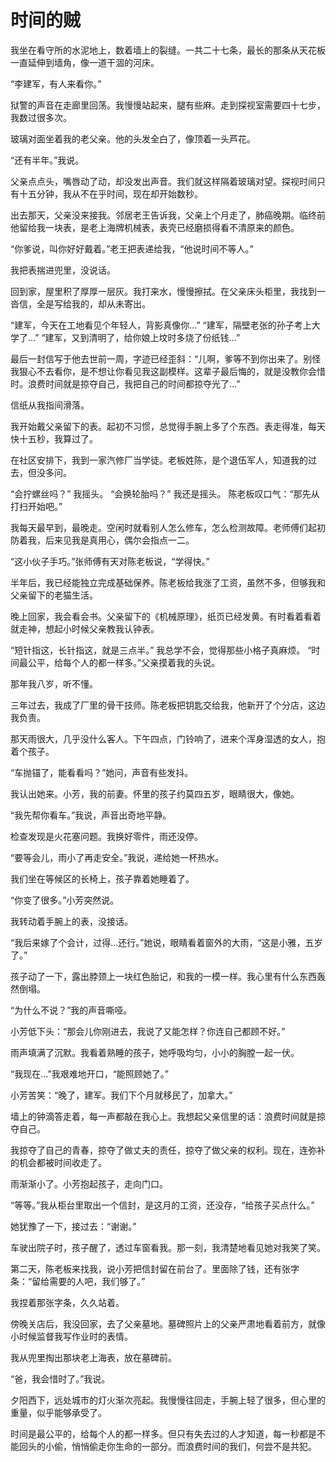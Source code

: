 # 时间的贼

我坐在看守所的水泥地上，数着墙上的裂缝。一共二十七条，最长的那条从天花板一直延伸到墙角，像一道干涸的河床。

“李建军，有人来看你。”

狱警的声音在走廊里回荡。我慢慢站起来，腿有些麻。走到探视室需要四十七步，我数过很多次。

玻璃对面坐着我的老父亲。他的头发全白了，像顶着一头芦花。

“还有半年。”我说。

父亲点点头，嘴唇动了动，却没发出声音。我们就这样隔着玻璃对望。探视时间只有十五分钟，我从不在乎时间，现在却开始数秒。

出去那天，父亲没来接我。邻居老王告诉我，父亲上个月走了，肺癌晚期。临终前他留给我一块表，是老上海牌机械表，表壳已经磨损得看不清原来的颜色。

“你爹说，叫你好好戴着。”老王把表递给我，“他说时间不等人。”

我把表揣进兜里，没说话。

回到家，屋里积了厚厚一层灰。我打来水，慢慢擦拭。在父亲床头柜里，我找到一沓信，全是写给我的，却从未寄出。

“建军，今天在工地看见个年轻人，背影真像你...”
“建军，隔壁老张的孙子考上大学了...”
“建军，又到清明了，给你娘上坟时多烧了份纸钱...”

最后一封信写于他去世前一周，字迹已经歪斜：“儿啊，爹等不到你出来了。别怪我狠心不去看你，是不想让你看见我这副模样。这辈子最后悔的，就是没教你会惜时。浪费时间就是掠夺自己，我把自己的时间都掠夺光了...”

信纸从我指间滑落。

我开始戴父亲留下的表。起初不习惯，总觉得手腕上多了个东西。表走得准，每天快十五秒，我算过了。

在社区安排下，我到一家汽修厂当学徒。老板姓陈，是个退伍军人，知道我的过去，但没多问。

“会拧螺丝吗？”
我摇头。
“会换轮胎吗？”
我还是摇头。
陈老板叹口气：“那先从打扫开始吧。”

我每天最早到，最晚走。空闲时就看别人怎么修车，怎么检测故障。老师傅们起初防着我，后来见我是真用心，偶尔会指点一二。

“这小伙子手巧。”张师傅有天对陈老板说，“学得快。”

半年后，我已经能独立完成基础保养。陈老板给我涨了工资，虽然不多，但够我和父亲留下的老猫生活。

晚上回家，我会看会书。父亲留下的《机械原理》，纸页已经发黄。有时看着看着就走神，想起小时候父亲教我认钟表。

“短针指这，长针指这，就是三点半。”
我总学不会，觉得那些小格子真麻烦。
“时间最公平，给每个人的都一样多。”父亲摸着我的头说。

那年我八岁，听不懂。

三年过去，我成了厂里的骨干技师。陈老板把钥匙交给我，他新开了个分店，这边我负责。

那天雨很大，几乎没什么客人。下午四点，门铃响了，进来个浑身湿透的女人，抱着个孩子。

“车抛锚了，能看看吗？”她问，声音有些发抖。

我认出她来。小芳，我的前妻。怀里的孩子约莫四五岁，眼睛很大，像她。

“我先帮你看车。”我说，声音出奇地平静。

检查发现是火花塞问题。我换好零件，雨还没停。

“要等会儿，雨小了再走安全。”我说，递给她一杯热水。

我们坐在等候区的长椅上，孩子靠着她睡着了。

“你变了很多。”小芳突然说。

我转动着手腕上的表，没接话。

“我后来嫁了个会计，过得...还行。”她说，眼睛看着窗外的大雨，“这是小雅，五岁了。”

孩子动了一下，露出脖颈上一块红色胎记，和我的一模一样。我心里有什么东西轰然倒塌。

“为什么不说？”我的声音嘶哑。

小芳低下头：“那会儿你刚进去，我说了又能怎样？你连自己都顾不好。”

雨声填满了沉默。我看着熟睡的孩子，她呼吸均匀，小小的胸膛一起一伏。

“我现在...”我艰难地开口，“能照顾她了。”

小芳苦笑：“晚了，建军。我们下个月就移民了，加拿大。”

墙上的钟滴答走着，每一声都敲在我心上。我想起父亲信里的话：浪费时间就是掠夺自己。

我掠夺了自己的青春，掠夺了做丈夫的责任，掠夺了做父亲的权利。现在，连弥补的机会都被时间收走了。

雨渐渐小了。小芳抱起孩子，走向门口。

“等等。”我从柜台里取出一个信封，是这月的工资，还没存，“给孩子买点什么。”

她犹豫了一下，接过去：“谢谢。”

车驶出院子时，孩子醒了，透过车窗看我。那一刻，我清楚地看见她对我笑了笑。

第二天，陈老板来找我，说小芳把信封留在前台了。里面除了钱，还有张字条：“留给需要的人吧，我们够了。”

我捏着那张字条，久久站着。

傍晚关店后，我没回家，去了父亲墓地。墓碑照片上的父亲严肃地看着前方，就像小时候监督我写作业时的表情。

我从兜里掏出那块老上海表，放在墓碑前。

“爸，我会惜时了。”我说。

夕阳西下，远处城市的灯火渐次亮起。我慢慢往回走，手腕上轻了很多，但心里的重量，似乎能够承受了。

时间是最公平的，给每个人的都一样多。但只有失去过的人才知道，每一秒都是不能回头的小偷，悄悄偷走你生命的一部分。而浪费时间的我们，何尝不是共犯。